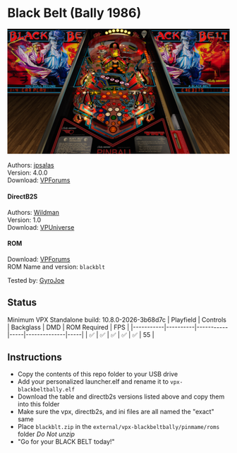 # Black Belt (Bally 1986)

![Table Preview](../../images/vpx-blackbeltbally.jpg)

Authors: [jpsalas](https://www.vpforums.org/index.php?showuser=277)\
Version: 4.0.0\
Download: [VPForums](https://www.vpforums.org/index.php?app=downloads&showfile=14821)

#### DirectB2S

Authors: [Wildman](https://vpuniverse.com/profile/5-wildman/)\
Version: 1.0\
Download: [VPUniverse](https://vpuniverse.com/files/file/5916-black-belt-bally-1986/)

#### ROM

Download: [VPForums](https://www.vpforums.org/index.php?app=downloads&showfile=247)\
ROM Name and version: `blackblt`

Tested by: [GyroJoe](https://github.com/GyroJoe)

## Status 

Minimum VPX Standalone build: 10.8.0-2026-3b68d7c
| Playfield | Controls | Backglass | DMD | ROM Required | FPS | 
|-----------|----------|-----------|-----|--------------|-----|
| :white_check_mark: | :white_check_mark: | :white_check_mark: | :white_check_mark: | :white_check_mark: | 55 |

## Instructions

- Copy the contents of this repo folder to your USB drive
- Add your personalized launcher.elf and rename it to `vpx-blackbeltbally.elf`
- Download the table and directb2s versions listed above and copy them into this folder
- Make sure the vpx, directb2s, and ini files are all named the "exact" same
- Place `blackblt.zip` in the `external/vpx-blackbeltbally/pinmame/roms` folder *Do Not unzip*
- "Go for your BLACK BELT today!"

